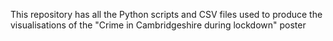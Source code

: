 This repository has all the Python scripts and CSV files used to produce the visualisations of the "Crime in Cambridgeshire during lockdown" poster
